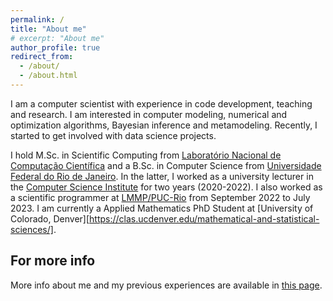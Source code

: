 ```yaml
---
permalink: /
title: "About me"
# excerpt: "About me"
author_profile: true
redirect_from: 
  - /about/
  - /about.html
---
```


I am a computer scientist with experience in code development, teaching and research. I am interested in computer modeling, numerical and optimization algorithms, Bayesian inference and metamodeling. Recently, I started to get involved with data science projects.

I hold M.Sc. in Scientific Computing from [Laboratório Nacional de Computação Científica](https://lncc.br) and a B.Sc. in Computer Science from [Universidade Federal do Rio de Janeiro](https://ufrj.br). In the latter, I worked as a university lecturer in the [Computer Science Institute](https://dcc.ufrj.br) for two years (2020-2022). I also worked as a scientific programmer at [LMMP/PUC-Rio](http://lmmp.mec.puc-rio.br/lmmp/) from September 2022 to July 2023. I am currently a Applied Mathematics PhD Student at [University of Colorado, Denver][https://clas.ucdenver.edu/mathematical-and-statistical-sciences/].


**For more info**
------
More info about me and my previous experiences are available in [this page](https://jvitordeoliveira96.github.io/cv/). 
